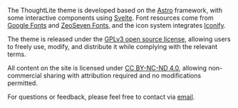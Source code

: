 The ThoughtLite theme is developed based on the [Astro](https://astro.build/) framework, with some interactive components using [Svelte](https://svelte.dev/). Font resources come from [Google Fonts](https://fonts.google.com/) and [ZeoSeven Fonts](https://fonts.zeoseven.com/), and the icon system integrates [Iconify](https://iconify.design/).

The theme is released under the [GPLv3 open source license](https://www.gnu.org/licenses/gpl-3.0.html), allowing users to freely use, modify, and distribute it while complying with the relevant terms.

All content on the site is licensed under [CC BY-NC-ND 4.0](https://creativecommons.org/licenses/by-nc-nd/4.0/deed.en), allowing non-commercial sharing with attribution required and no modifications permitted.

For questions or feedback, please feel free to contact via [email](mailto:hi@ttio.cc).

